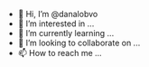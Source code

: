 - 👋 Hi, I’m @danalobvo
- 👀 I’m interested in ...
- 🌱 I’m currently learning ...
- 💞️ I’m looking to collaborate on ...
- 📫 How to reach me ...

<!---
danalobvo/danalobvo is a ✨ special ✨ repository because its `README.md` (this file) appears on your GitHub profile.
You can click the Preview link to take a look at your changes.
--->
